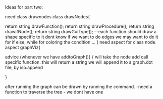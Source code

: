 Ideas for part two:

need class drawnodes
class drawNodes{

return string drawFunction();
return string drawProcedure();
return string drawifNode();
return string drawGuiType();
--each function should draw a shape specific to it
dont know if we want to do edges
we may want to do it for if else, while for coloring the condition
...
}
need aspect for class node.
aspect graphViz{

advice (whenever we have addtoGraph()}
{
will take the node add call specific function. this will return a string we
will append it to a graph.dot file, by iso:append

}


after running the graph can be drawn by running the command.
-need a function to traverse the tree - we dont have one